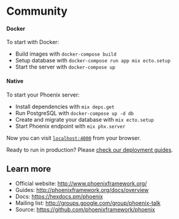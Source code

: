 # Community

#### Docker

To start with Docker:

  * Build images with `docker-compose build`
  * Setup database with `docker-compose run app mix ecto.setup`
  * Start the server with `docker-compose up`

#### Native

To start your Phoenix server:

  * Install dependencies with `mix deps.get`
  * Run PostgreSQL with `docker-compose up -d db`
  * Create and migrate your database with `mix ecto.setup`
  * Start Phoenix endpoint with `mix phx.server`

Now you can visit [`localhost:4000`](http://localhost:4000) from your browser.

Ready to run in production? Please [check our deployment guides](http://www.phoenixframework.org/docs/deployment).

## Learn more

  * Official website: http://www.phoenixframework.org/
  * Guides: http://phoenixframework.org/docs/overview
  * Docs: https://hexdocs.pm/phoenix
  * Mailing list: http://groups.google.com/group/phoenix-talk
  * Source: https://github.com/phoenixframework/phoenix
